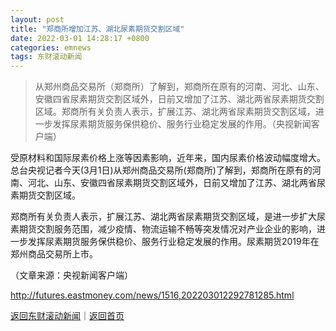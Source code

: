 ```yaml
---
layout: post
title: "郑商所增加江苏、湖北尿素期货交割区域"
date: 2022-03-01 14:28:17 +0800
categories: emnews
tags: 东财滚动新闻
---
```

> 从郑州商品交易所（郑商所）了解到，郑商所在原有的河南、河北、山东、安徽四省尿素期货交割区域外，日前又增加了江苏、湖北两省尿素期货交割区域。郑商所有关负责人表示，扩展江苏、湖北两省尿素期货交割区域，进一步发挥尿素期货服务保供稳价、服务行业稳定发展的作用。（央视新闻客户端）

<p>受原材料和国际尿素价格上涨等因素影响，近年来，国内尿素价格波动幅度增大。总台央视记者今天(3月1日)从郑州商品交易所(郑商所)了解到，郑商所在原有的河南、河北、山东、安徽四省尿素期货交割区域外，日前又增加了江苏、湖北两省尿素期货交割区域。</p><p>郑商所有关负责人表示，扩展江苏、湖北两省尿素期货交割区域，是进一步扩大尿素期货交割服务范围，减少疫情、物流运输不畅等突发情况对产业企业的影响，进一步发挥尿素期货服务保供稳价、服务行业稳定发展的作用。尿素期货2019年在郑州商品交易所上市。</p><p class="em_media">（文章来源：央视新闻客户端）</p>

<http://futures.eastmoney.com/news/1516,202203012292781285.html>

[返回东财滚动新闻](//finews.withounder.com/emnews/)｜[返回首页](//finews.withounder.com/)